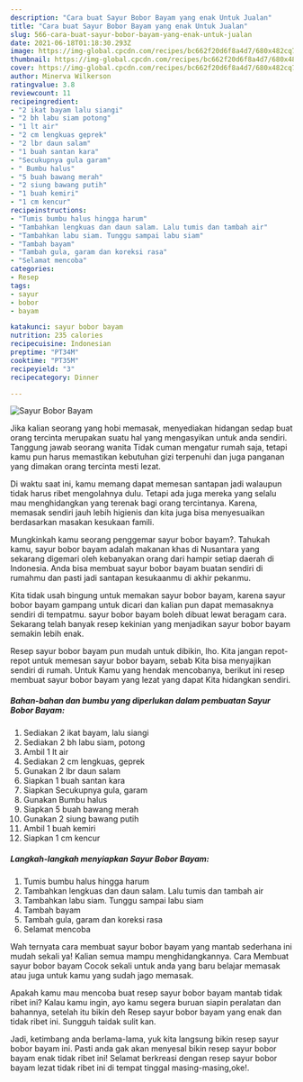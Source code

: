 ```yaml
---
description: "Cara buat Sayur Bobor Bayam yang enak Untuk Jualan"
title: "Cara buat Sayur Bobor Bayam yang enak Untuk Jualan"
slug: 566-cara-buat-sayur-bobor-bayam-yang-enak-untuk-jualan
date: 2021-06-18T01:18:30.293Z
image: https://img-global.cpcdn.com/recipes/bc662f20d6f8a4d7/680x482cq70/sayur-bobor-bayam-foto-resep-utama.jpg
thumbnail: https://img-global.cpcdn.com/recipes/bc662f20d6f8a4d7/680x482cq70/sayur-bobor-bayam-foto-resep-utama.jpg
cover: https://img-global.cpcdn.com/recipes/bc662f20d6f8a4d7/680x482cq70/sayur-bobor-bayam-foto-resep-utama.jpg
author: Minerva Wilkerson
ratingvalue: 3.8
reviewcount: 11
recipeingredient:
- "2 ikat bayam lalu siangi"
- "2 bh labu siam potong"
- "1 lt air"
- "2 cm lengkuas geprek"
- "2 lbr daun salam"
- "1 buah santan kara"
- "Secukupnya gula garam"
- " Bumbu halus"
- "5 buah bawang merah"
- "2 siung bawang putih"
- "1 buah kemiri"
- "1 cm kencur"
recipeinstructions:
- "Tumis bumbu halus hingga harum"
- "Tambahkan lengkuas dan daun salam. Lalu tumis dan tambah air"
- "Tambahkan labu siam. Tunggu sampai labu siam"
- "Tambah bayam"
- "Tambah gula, garam dan koreksi rasa"
- "Selamat mencoba"
categories:
- Resep
tags:
- sayur
- bobor
- bayam

katakunci: sayur bobor bayam 
nutrition: 235 calories
recipecuisine: Indonesian
preptime: "PT34M"
cooktime: "PT35M"
recipeyield: "3"
recipecategory: Dinner

---
```



![Sayur Bobor Bayam](https://img-global.cpcdn.com/recipes/bc662f20d6f8a4d7/680x482cq70/sayur-bobor-bayam-foto-resep-utama.jpg)

Jika kalian seorang yang hobi memasak, menyediakan hidangan sedap buat orang tercinta merupakan suatu hal yang mengasyikan untuk anda sendiri. Tanggung jawab seorang  wanita Tidak cuman mengatur rumah saja, tetapi kamu pun harus memastikan kebutuhan gizi terpenuhi dan juga panganan yang dimakan orang tercinta mesti lezat.

Di waktu  saat ini, kamu memang dapat memesan santapan jadi walaupun tidak harus ribet mengolahnya dulu. Tetapi ada juga mereka yang selalu mau menghidangkan yang terenak bagi orang tercintanya. Karena, memasak sendiri jauh lebih higienis dan kita juga bisa menyesuaikan berdasarkan masakan kesukaan famili. 



Mungkinkah kamu seorang penggemar sayur bobor bayam?. Tahukah kamu, sayur bobor bayam adalah makanan khas di Nusantara yang sekarang digemari oleh kebanyakan orang dari hampir setiap daerah di Indonesia. Anda bisa membuat sayur bobor bayam buatan sendiri di rumahmu dan pasti jadi santapan kesukaanmu di akhir pekanmu.

Kita tidak usah bingung untuk memakan sayur bobor bayam, karena sayur bobor bayam gampang untuk dicari dan kalian pun dapat memasaknya sendiri di tempatmu. sayur bobor bayam boleh dibuat lewat beragam cara. Sekarang telah banyak resep kekinian yang menjadikan sayur bobor bayam semakin lebih enak.

Resep sayur bobor bayam pun mudah untuk dibikin, lho. Kita jangan repot-repot untuk memesan sayur bobor bayam, sebab Kita bisa menyajikan sendiri di rumah. Untuk Kamu yang hendak mencobanya, berikut ini resep membuat sayur bobor bayam yang lezat yang dapat Kita hidangkan sendiri.

<!--inarticleads1-->

##### Bahan-bahan dan bumbu yang diperlukan dalam pembuatan Sayur Bobor Bayam:

1. Sediakan 2 ikat bayam, lalu siangi
1. Sediakan 2 bh labu siam, potong
1. Ambil 1 lt air
1. Sediakan 2 cm lengkuas, geprek
1. Gunakan 2 lbr daun salam
1. Siapkan 1 buah santan kara
1. Siapkan Secukupnya gula, garam
1. Gunakan  Bumbu halus
1. Siapkan 5 buah bawang merah
1. Gunakan 2 siung bawang putih
1. Ambil 1 buah kemiri
1. Siapkan 1 cm kencur




<!--inarticleads2-->

##### Langkah-langkah menyiapkan Sayur Bobor Bayam:

1. Tumis bumbu halus hingga harum
1. Tambahkan lengkuas dan daun salam. Lalu tumis dan tambah air
1. Tambahkan labu siam. Tunggu sampai labu siam
1. Tambah bayam
1. Tambah gula, garam dan koreksi rasa
1. Selamat mencoba




Wah ternyata cara membuat sayur bobor bayam yang mantab sederhana ini mudah sekali ya! Kalian semua mampu menghidangkannya. Cara Membuat sayur bobor bayam Cocok sekali untuk anda yang baru belajar memasak atau juga untuk kamu yang sudah jago memasak.

Apakah kamu mau mencoba buat resep sayur bobor bayam mantab tidak ribet ini? Kalau kamu ingin, ayo kamu segera buruan siapin peralatan dan bahannya, setelah itu bikin deh Resep sayur bobor bayam yang enak dan tidak ribet ini. Sungguh taidak sulit kan. 

Jadi, ketimbang anda berlama-lama, yuk kita langsung bikin resep sayur bobor bayam ini. Pasti anda gak akan menyesal bikin resep sayur bobor bayam enak tidak ribet ini! Selamat berkreasi dengan resep sayur bobor bayam lezat tidak ribet ini di tempat tinggal masing-masing,oke!.

